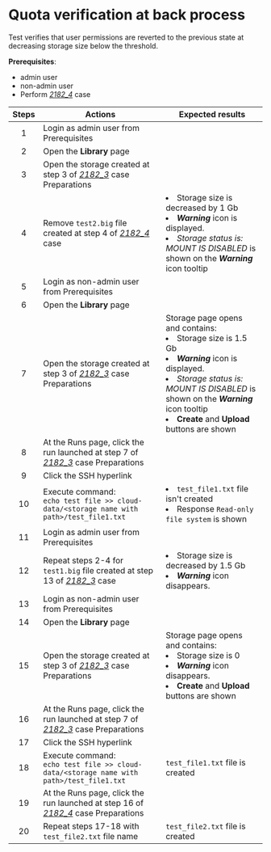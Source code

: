 # Quota verification at back process

Test verifies that user permissions are reverted to the previous state at decreasing storage size below the threshold.

**Prerequisites**:

- admin user
- non-admin user
- Perform [_2182\_4_](2182_4.md) case

| Steps | Actions | Expected results |
| :---: | --- | --- |
| 1 | Login as admin user from Prerequisites | |
| 2 | Open the **Library** page | |
| 3 | Open the storage created at step 3 of [_2182\_3_](2182_3.md) case  Preparations | |
| 4 | Remove `test2.big` file created at step 4 of [_2182\_4_](2182_4.md) case | <li> Storage size is decreased by 1 Gb <li> ***Warning*** icon is displayed. <li> *Storage status is: MOUNT IS DISABLED* is shown on the ***Warning*** icon tooltip |
| 5 | Login as non-admin user from Prerequisites | |
| 6 | Open the **Library** page | |
| 7 | Open the storage created at step 3 of [_2182\_3_](2182_3.md) case  Preparations | Storage page opens and contains: <li> Storage size is 1.5 Gb <li> ***Warning*** icon is displayed. <li> *Storage status is: MOUNT IS DISABLED* is shown on the ***Warning*** icon tooltip <li> **Create** and **Upload** buttons are shown |
| 8 | At the Runs page, click the run launched at step 7 of [_2182\_3_](2182_3.md) case Preparations | |
| 9 | Click the SSH hyperlink | |
| 10 | Execute command: <br> `echo test file >> cloud-data/<storage name with path>/test_file1.txt` | <li>`test_file1.txt` file isn't created <li> Response `Read-only file system` is shown |
| 11 | Login as admin user from Prerequisites | |
| 12 | Repeat steps 2-4 for `test1.big` file created at step 13 of [_2182\_3_](2182_3.md) case | <li> Storage size is decreased by 1.5 Gb <li> ***Warning*** icon disappears. |
| 13 | Login as non-admin user from Prerequisites | |
| 14 | Open the **Library** page | |
| 15 | Open the storage created at step 3 of [_2182\_3_](2182_3.md) case  Preparations | Storage page opens and contains: <li> Storage size is 0 <li> ***Warning*** icon disappears. <li> **Create** and **Upload** buttons are shown |
| 16 | At the Runs page, click the run launched at step 7 of [_2182\_3_](2182_3.md) case Preparations | |
| 17 | Click the SSH hyperlink | |
| 18 | Execute command: <br> `echo test file >> cloud-data/<storage name with path>/test_file1.txt` | `test_file1.txt` file is created |
| 19 | At the Runs page, click the run launched at step 16 of [_2182\_4_](2182_4.md) case Preparations | |
| 20 | Repeat steps 17-18 with `test_file2.txt` file name | `test_file2.txt` file is created |